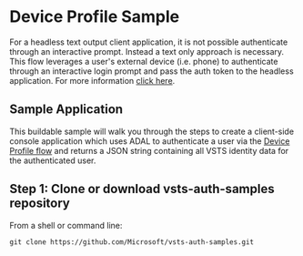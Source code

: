 # Device Profile Sample

For a headless text output client application, it is not possible authenticate through an interactive prompt. Instead a text only approach is necessary. This flow leverages a user's external device (i.e. phone) to authenticate through an interactive login prompt and pass the auth token to the headless application. For more information [click here](https://azure.microsoft.com/en-us/resources/samples/active-directory-dotnet-deviceprofile/?v=17.23h).

## Sample Application

This buildable sample will walk you through the steps to create a client-side console application which uses ADAL to authenticate a user via the [Device Profile flow](https://azure.microsoft.com/en-us/resources/samples/active-directory-dotnet-deviceprofile/?v=17.23h) and returns a JSON string containing all VSTS identity data for the authenticated user.

## Step 1: Clone or download vsts-auth-samples repository

From a shell or command line: 
```no-highlight
git clone https://github.com/Microsoft/vsts-auth-samples.git